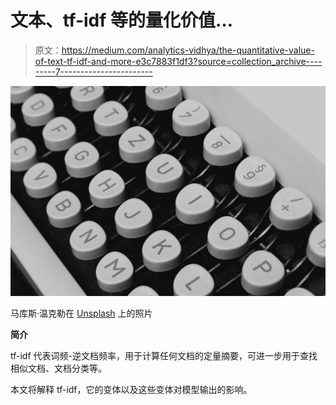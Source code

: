 # 文本、tf-idf 等的量化价值…

> 原文：<https://medium.com/analytics-vidhya/the-quantitative-value-of-text-tf-idf-and-more-e3c7883f1df3?source=collection_archive---------7----------------------->

![](img/a4030e27aebe43f36a58357a0adede35.png)

马库斯·温克勒在 [Unsplash](https://unsplash.com?utm_source=medium&utm_medium=referral) 上的照片

**简介**

tf-idf 代表词频-逆文档频率，用于计算任何文档的定量摘要，可进一步用于查找相似文档、文档分类等。

本文将解释 tf-idf，它的变体以及这些变体对模型输出的影响。